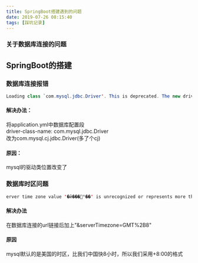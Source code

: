 ```yaml
---
title: SpringBoot搭建遇到的问题
date: 2019-07-26 08:15:40
tags: [踩坑记录]
---
```


### 关于数据库连接的问题
<!--truncate-->
## SpringBoot的搭建
### 数据库连接报错
```Java
Loading class `com.mysql.jdbc.Driver'. This is deprecated. The new driver class is `com.mysql.cj.jdbc.Driver'. The driver is automatically registered via the SPI and manual loading of the driver class is generally unnecessary.
```
#### 解决办法：  
将application.yml中数据库配置段  
driver-class-name:  com.mysql.jdbc.Driver&ensp;&ensp;&ensp;  
改为com.mysql.cj.jdbc.Driver(多了个cj)

#### 原因：
mysql的驱动类位置改变了  

### 数据库时区问题
```java
erver time zone value '�й���׼ʱ��' is unrecognized or represents more than one time zone. You must configure either the server or JDBC driver (via the serverTimezone configuration property) to use a more specifc time zone value if you want to utilize time zone support.
```
#### 解决办法
在数据库连接的url链接后加上"&serverTimezone=GMT%2B8"
#### 原因
mysql默认的是美国的时区，比我们中国快8小时，所以我们采用+8:00的格式

